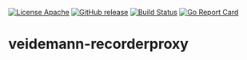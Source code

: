 [![License Apache](https://img.shields.io/github/license/nlnwa/veidemann-recorderproxy.svg)](https://github.com/nlnwa/veidemann-recorderproxy/blob/master/LICENSE)
[![GitHub release](https://img.shields.io/github/release/nlnwa/veidemann-recorderproxy.svg)](https://github.com/nlnwa/veidemann-recorderproxy/releases/latest)
[![Build Status](https://travis-ci.org/nlnwa/veidemann-recorderproxy.svg?branch=master)](https://travis-ci.org/nlnwa/veidemann-recorderproxy)
[![Go Report Card](https://goreportcard.com/badge/github.com/nlnwa/veidemann-recorderproxy)](https://goreportcard.com/report/github.com/nlnwa/veidemann-recorderproxy)

# veidemann-recorderproxy
